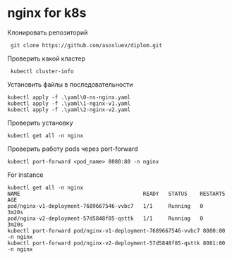 # nginx for k8s

Клонировать репозиторий

```
 git clone https://github.com/asosluev/diplom.git
```


Проверить какой кластер

```
 kubectl cluster-info
```

Установить файлы в последовательности

```
kubectl apply -f .\yaml\0-ns-nginx.yaml
kubectl apply -f .\yaml\1-nginx-v1.yaml
kubectl apply -f .\yaml\2-nginx-v2.yaml
```

Проверить установку

```
kubectl get all -n nginx
```

Проверить работу pods через port-forward

```
kubectl port-forward <pod_name> 8080:80 -n nginx
```
For instance 
```
kubectl get all -n nginx
NAME                                       READY   STATUS    RESTARTS   AGE
pod/nginx-v1-deployment-7689667546-vvbc7   1/1     Running   0          3m20s
pod/nginx-v2-deployment-57d5848f85-qsttk   1/1     Running   0          3m20s
kubectl port-forward pod/nginx-v1-deployment-7689667546-vvbc7 8080:80 -n nginx
kubectl port-forward pod/nginx-v2-deployment-57d5848f85-qsttk 8081:80 -n nginx
```